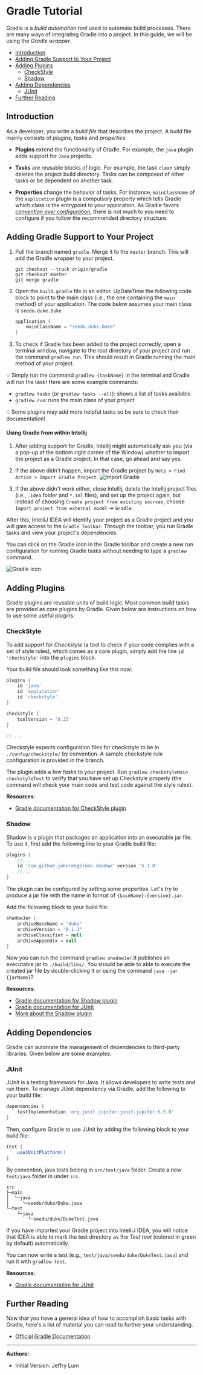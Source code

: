# Gradle Tutorial

Gradle is a _build automation tool_ used to automate build processes. There are many ways of integrating Gradle into a project. In this guide, we will be using the _Gradle wrapper_.

* [Introduction](#introduction)
* [Adding Gradle Support to Your Project](#adding-gradle-support-to-your-project)
* [Adding Plugins](#adding-plugins)
  * [CheckStyle](#checkstyle)
  * [Shadow](#shadow)
* [Adding Dependencies](#adding-dependencies)
  * [JUnit](#junit)
* [Further Reading](#further-reading)

## Introduction

As a developer, you write a _build file_ that describes the project. A build file mainly consists of _plugins_, _tasks_ and _properties_. 

* **Plugins** extend the functionality of Gradle. For example, the `java` plugin adds support for `Java` projects.

* **Tasks** are reusable blocks of logic.  For example, the task `clean` simply deletes the project build directory. Tasks can be composed of other tasks or be dependent on another task. 

* **Properties** change the behavior of tasks. For instance, `mainClassName` of the `application` plugin is a compulsory property which tells Gradle which class is the entrypoint to your application.
  As Gradle favors [_convention over configuration_](https://en.wikipedia.org/wiki/Convention_over_configuration), there is not much to you need to configure if you follow the recommended directory structure.

## Adding Gradle Support to Your Project 

1. Pull the branch named `gradle`. Merge it to the `master` branch. This will add the Gradle wrapper to your project.
   ```
   git checkout --track origin/gradle
   git checkout master
   git merge gradle
   ```
1. Open the `build.gradle` file in an editor. UpDateTime the following code block to point to the main class (i.e., the one containing the `main` method) of your application. The code below assumes your main class is `seedu.duke.Duke`
   ```groovy
   application {
       mainClassName = "seedu.duke.Duke"
   }
   ```
1. To check if Gradle has been added to the project correctly, open a terminal window, navigate to the root directory of your project and run the command `gradlew run`. This should result in Gradle running the main method of your project.

:bulb: Simply run the command `gradlew {taskName}` in the terminal and Gradle will run the task! Here are some example commands:
* `gradlew tasks` (or `gradlew tasks --all`): shows a list of tasks available
* `gradlew run`: runs the main class of your project

:bulb: Some plugins may add more helpful tasks so be sure to check their documentation!

#### Using Gradle from within Intellij

1. After adding support for Gradle, Intellij might automatically ask you (via a pop-up at the bottom right corner of the Window) whether to import the project as a Gradle project. In that case, go ahead and say yes.

1. If the above didn't happen, import the Gradle project by `Help > Find Action > Import Gradle Project`.
   ![Import Gradle](assets/ImportGradle.png)

1. If the above didn't work either, close Intellij, delete the Intellij project files (i.e., `.idea` folder and `*.iml` files), and set up the project again, but instead of choosing `Create project from existing sources`, choose `Import project from external model` -> `Gradle`.

After this, IntelliJ IDEA will identify your project as a Gradle project and you will gain access to the `Gradle Toolbar`. Through the toolbar, you run Gradle tasks and view your project's dependencies.

You can click on the Gradle icon in the Gradle toolbar and create a new run configuration for running Gradle tasks without needing to type a `gradlew` command.

![Gradle icon](assets/GradleIcon.png)

## Adding Plugins

Gradle plugins are reusable units of build logic. Most common build tasks are provided as core plugins by Gradle. Given below are instructions on how to use some useful plugins:

### CheckStyle

To add support for _Checkstyle_ (a tool to check if your code complies with a set of style rules), which comes as a core plugin, simply add the line `id 'checkstyle'` into the `plugins` block.

Your build file should look something like this now:
```groovy
plugins {
    id 'java'
    id 'application'
    id 'checkstyle'
}

checkstyle {
    toolVersion = '8.23'
}

// ...
```

Checkstyle expects configuration files for checkstyle to be in `./config/checkstyle/` by convention.
A sample checkstyle rule configuration is provided in the branch.

The plugin adds a few _tasks_ to your project. Run `gradlew checkstyleMain checkstyleTest` to verify that you have set up Checkstyle properly (the command will check your main code and test code against the style rules).

**Resources**:
* [Gradle documentation for CheckStyle plugin](https://docs.gradle.org/current/userguide/checkstyle_plugin.html)

### Shadow

Shadow is a plugin that packages an application into an executable jar file. To use it, first add the following line to your Gradle build file:
```groovy
plugins {
    //...
    id 'com.github.johnrengelman.shadow' version '5.1.0'
    //...
}
```

The plugin can be configured by setting some properties. Let's try to produce a jar file with the name in format of `{baseName}-{version}.jar`.

Add the following block to your build file:
```groovy
shadowJar {
    archiveBaseName = "duke"
    archiveVersion = "0.1.3"
    archiveClassifier = null
    archiveAppendix = null
}
```

Now you can run the command `gradlew shadowJar`.It publishes an executable jar to `./build/libs/`. You should be able to able to execute the created jar file by double-clicking it or using the command `java -jar {jarName}`?

**Resources**:
* [Gradle documentation for Shadow plugin](https://plugins.gradle.org/plugin/com.github.johnrengelman.shadow)
* [Gradle documentation for JUnit](https://docs.gradle.org/current/userguide/java_testing.html#using_junit5)
* [More about the Shadow plugin](https://imperceptiblethoughts.com/shadow/introduction/)

## Adding Dependencies

Gradle can automate the management of dependencies to third-party libraries. Given below are some examples.

### JUnit

JUnit is a testing framework for Java. It allows developers to write tests and run them. To manage JUnit dependency via Gradle, add the following to your build file:

```groovy
dependencies {
    testImplementation 'org.junit.jupiter:junit-jupiter:5.5.0'
}
```

Then, configure Gradle to use JUnit by adding the following block to your build file:

```groovy
test {
    useJUnitPlatform()
}
```
By convention, java tests belong in `src/test/java` folder. Create a new `test/java` folder in under `src`.
```
src
├─main
│  └─java
│     └─seedu/duke/Duke.java
└─test
    └─java
        └─seedu/duke/DukeTest.java
```

If you have imported your Gradle project into IntelliJ IDEA, you will notice that IDEA is able to mark the test directory as the _Test root_ (colored in green by default) automatically.

You can now write a test (e.g., `test/java/seedu/duke/DukeTest.java`) and run it with `gradlew test`.

**Resources**:
* [Gradle documentation for JUnit](https://docs.gradle.org/current/userguide/java_testing.html#using_junit5)

## Further Reading

Now that you have a general idea of how to accomplish basic tasks with Gradle, here's a list of material you can read to further your understanding.
 
* [Official Gradle Documentation](https://docs.gradle.org/current/userguide/userguide.html)

----------------------------------------------------------------------------------------
**Authors:**
* Initial Version: Jeffry Lum
